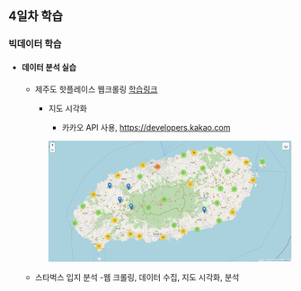 ## 4일차 학습
### 빅데이터 학습

- #### 데이터 분석 실습

    - 제주도 핫플레이스 웹크롤링 [학습링크](https://github.com/KangJeongTaek/bigdata-analysis-2024/blob/main/day03/da11_제주도핫플레이스_크롤링.ipynb)
        - 지도 시각화
            - 카카오 API 사용, https://developers.kakao.com

            ![지도 시각화](https://raw.githubusercontent.com/KangJeongTaek/bigdata-analysis-2024/main/images/ba009.png)

    - 스타벅스 입지 분석
        -웹 크롤링, 데이터 수집, 지도 시각화, 분석

